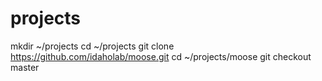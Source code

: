 # projects
mkdir ~/projects
cd ~/projects
git clone https://github.com/idaholab/moose.git
cd ~/projects/moose
git checkout master
